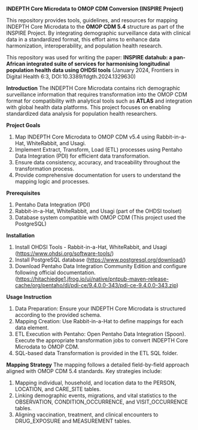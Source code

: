 **INDEPTH Core Microdata to OMOP CDM Conversion (INSPIRE Project)**

This repository provides tools, guidelines, and resources for mapping INDEPTH Core Microdata to the **OMOP CDM 5.4** structure as part of the INSPIRE Project. By integrating demographic surveillance data with clinical data in a standardized format, this effort aims to enhance data harmonization, interoperability, and population health research.

This repository was used for writing the paper:
**INSPIRE datahub: a pan-African integrated suite of services for harmonising longitudinal population health data using OHDSI tools**
(January 2024, Frontiers in Digital Health 6:3, DOI:10.3389/fdgth.2024.1329630)

**Introduction**
The INDEPTH Core Microdata contains rich demographic surveillance information that requires transformation into the OMOP CDM format for compatibility with analytical tools such as **ATLAS** and integration with global health data platforms. This project focuses on enabling standardized data analysis for population health researchers.

**Project Goals**

1) Map INDEPTH Core Microdata to OMOP CDM v5.4 using Rabbit-in-a-Hat, WhiteRabbit, and Usagi.
2) Implement Extract, Transform, Load (ETL) processes using Pentaho Data Integration (PDI) for efficient data transformation.
3) Ensure data consistency, accuracy, and traceability throughout the transformation process.
4) Provide comprehensive documentation for users to understand the mapping logic and processes.

**Prerequisites**

1) Pentaho Data Integration (PDI)
2) Rabbit-in-a-Hat, WhiteRabbit, and Usagi (part of the OHDSI toolset)
3) Database system compatible with OMOP CDM (This project used the PostgreSQL)

**Installation**

1) Install OHDSI Tools - Rabbit-in-a-Hat, WhiteRabbit, and Usagi (https://www.ohdsi.org/software-tools/)
2) Install PostgreSQL database (https://www.postgresql.org/download/)
3) Download Pentaho Data Integration Community Edition and configure following official documentation. (https://hitachiedge1.jfrog.io/ui/native/pntpub-maven-release-cache/org/pentaho/di/pdi-ce/9.4.0.0-343/pdi-ce-9.4.0.0-343.zip)

**Usage Instruction**

1) Data Preparation: Ensure your INDEPTH Core Microdata is structured according to the provided schema.
2) Mapping Creation: Use Rabbit-in-a-Hat to define mappings for each data element.
3) ETL Execution with Pentaho:
  Open Pentaho Data Integration (Spoon).
  Execute the appropriate transformation jobs to convert INDEPTH Core Microdata to OMOP CDM.
4) SQL-based data Transformation is provided in the ETL SQL folder.

**Mapping Strategy**
The mapping follows a detailed field-by-field approach aligned with OMOP CDM 5.4 standards. Key strategies include:
1) Mapping individual, household, and location data to the PERSON, LOCATION, and CARE_SITE tables.
2) Linking demographic events, migrations, and vital statistics to the OBSERVATION, CONDITION_OCCURRENCE, and VISIT_OCCURRENCE tables.
3) Aligning vaccination, treatment, and clinical encounters to DRUG_EXPOSURE and MEASUREMENT tables.
